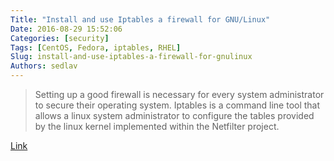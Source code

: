 ```yaml
---
Title: "Install and use Iptables a firewall for GNU/Linux"
Date: 2016-08-29 15:52:06
Categories: [security]
Tags: [CentOS, Fedora, iptables, RHEL]
Slug: install-and-use-iptables-a-firewall-for-gnulinux
Authors: sedlav
---
```


> Setting up a good firewall is necessary for every system administrator to secure their operating system. Iptables is a command line tool that allows a linux system administrator to configure the tables provided by the linux kernel implemented within the Netfilter project.

[Link](https://hostpresto.com/community/tutorials/working-with-iptables/)
